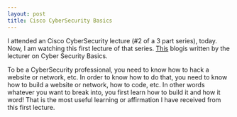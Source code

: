 ```yaml
---
layout: post
title: Cisco CyberSecurity Basics
---
```


I attended an Cisco CyberSecurity lecture (#2 of a 3 part series), today. Now, I am watching this first lecture of that series. 
[This](https://learningnetwork.cisco.com/blogs/vip-perspectives/2018/06/15/attack-vs-defence-my-role-as-a-defender) blogis written by the lecturer on Cyber Security Basics.

To be a CyberSecurity professional, you need to know how to hack a website or network, etc. In order to know how to do that, you need to know how to build a website or network, how to code, etc. In other words whatever you want to break into, you first learn how to build it and how it word! That is the most useful learning or affirmation I have received from this first lecture. 
